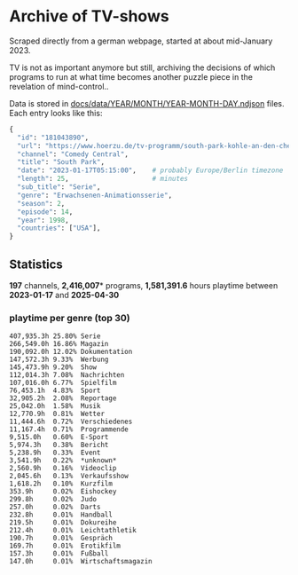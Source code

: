 # Archive of TV-shows

Scraped directly from a german webpage, started at about mid-January 2023.

TV is not as important anymore but still, archiving the decisions of which programs to run at what time
becomes another puzzle piece in the revelation of mind-control.. 

Data is stored in [docs/data/YEAR/MONTH/YEAR-MONTH-DAY.ndjson](docs/data/) files. 
Each entry looks like this:

```python
{
  "id": "181043890", 
  "url": "https://www.hoerzu.de/tv-programm/south-park-kohle-an-den-chefkoch/bid_181043890/", 
  "channel": "Comedy Central", 
  "title": "South Park", 
  "date": "2023-01-17T05:15:00",    # probably Europe/Berlin timezone 
  "length": 25,                     # minutes 
  "sub_title": "Serie", 
  "genre": "Erwachsenen-Animationsserie", 
  "season": 2, 
  "episode": 14, 
  "year": 1998, 
  "countries": ["USA"],
}
```

## Statistics

**197** channels, **2,416,007*** programs, **1,581,391.6** hours playtime between **2023-01-17** and **2025-04-30**


### playtime per genre (top 30)

    407,935.3h 25.80% Serie
    266,549.0h 16.86% Magazin
    190,092.0h 12.02% Dokumentation
    147,572.3h 9.33%  Werbung
    145,473.9h 9.20%  Show
    112,014.3h 7.08%  Nachrichten
    107,016.0h 6.77%  Spielfilm
    76,453.1h  4.83%  Sport
    32,905.2h  2.08%  Reportage
    25,042.0h  1.58%  Musik
    12,770.9h  0.81%  Wetter
    11,444.6h  0.72%  Verschiedenes
    11,167.4h  0.71%  Programmende
    9,515.0h   0.60%  E-Sport
    5,974.3h   0.38%  Bericht
    5,238.9h   0.33%  Event
    3,541.9h   0.22%  *unknown*
    2,560.9h   0.16%  Videoclip
    2,045.6h   0.13%  Verkaufsshow
    1,618.2h   0.10%  Kurzfilm
    353.9h     0.02%  Eishockey
    299.8h     0.02%  Judo
    257.0h     0.02%  Darts
    232.8h     0.01%  Handball
    219.5h     0.01%  Dokureihe
    212.4h     0.01%  Leichtathletik
    190.7h     0.01%  Gespräch
    169.7h     0.01%  Erotikfilm
    157.3h     0.01%  Fußball
    147.0h     0.01%  Wirtschaftsmagazin
